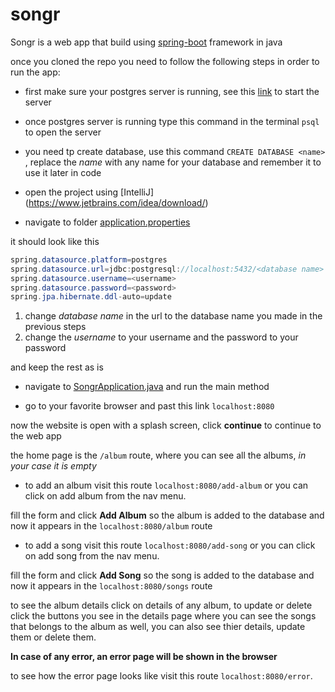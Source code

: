 # songr

Songr is a web app that build using [spring-boot](https://spring.io/) framework in java

once you cloned the repo you need to follow the following steps in order to run the app:

* first make sure your postgres server is running, see this [link](https://www.postgresql.org/docs/9.1/server-start.html) to start the server
* once postgres server is running type this command in the terminal `psql` to open the server
* you need tp create database, use this command `CREATE DATABASE <name>` , replace the *name* with any name for your database and remember it to use it later in code

* open the project using [IntelliJ] (https://www.jetbrains.com/idea/download/) 
* navigate to folder [application.properties](src/main/resources/application.properties)

it should look like this

```java
spring.datasource.platform=postgres
spring.datasource.url=jdbc:postgresql://localhost:5432/<database name>
spring.datasource.username=<username>
spring.datasource.password=<password>
spring.jpa.hibernate.ddl-auto=update

```
1. change *database name* in the url to the database name you made in the previous steps
2. change the *username* to your username and the password to your password

and keep the rest as is

* navigate to [SongrApplication.java](src/main/java/com/example/songr/SongrApplication.java) and run the main method

* go to your favorite browser and past this link `localhost:8080`

now the website is open with a splash screen, click **continue** to continue to the web app

the home page is the `/album` route, where you can see all the albums, *in your case it is empty*

* to add an album visit this route `localhost:8080/add-album` or you can click on add album from the nav menu.

fill the form and click **Add Album** so the album is added to the database and now it appears in the `localhost:8080/album` route


* to add a song visit this route `localhost:8080/add-song` or you can click on add song from the nav menu.

fill the form and click **Add Song** so the song is added to the database and now it appears in the `localhost:8080/songs` route

to see the album details click on details of any album, to update or delete click the buttons you see in the details page where you can see the songs that belongs to the album as well, you can also see thier details, update them or delete them.

**In case of any error, an error page will be shown in the browser**

to see how the error page looks like visit this route `localhost:8080/error`.
